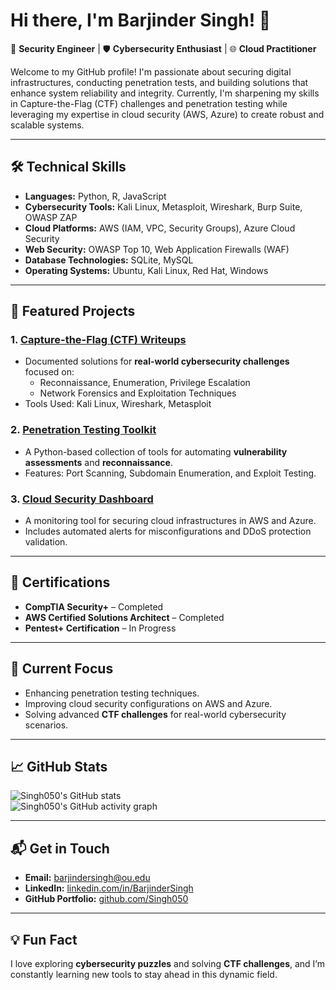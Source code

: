 # Hi there, I'm Barjinder Singh! 👋  

🚀 **Security Engineer** | 🛡️ **Cybersecurity Enthusiast** | 🌐 **Cloud Practitioner**

Welcome to my GitHub profile! I'm passionate about securing digital infrastructures, conducting penetration tests, and building solutions that enhance system reliability and integrity. Currently, I'm sharpening my skills in Capture-the-Flag (CTF) challenges and penetration testing while leveraging my expertise in cloud security (AWS, Azure) to create robust and scalable systems.

---

## 🛠️ Technical Skills  

- **Languages:** Python, R, JavaScript  
- **Cybersecurity Tools:** Kali Linux, Metasploit, Wireshark, Burp Suite, OWASP ZAP  
- **Cloud Platforms:** AWS (IAM, VPC, Security Groups), Azure Cloud Security  
- **Web Security:** OWASP Top 10, Web Application Firewalls (WAF)  
- **Database Technologies:** SQLite, MySQL  
- **Operating Systems:** Ubuntu, Kali Linux, Red Hat, Windows  

---

## 🌟 Featured Projects  

### 1. [Capture-the-Flag (CTF) Writeups](https://github.com/Singh050/Capture_the_flag/blob/main/CTF.pdf)  
- Documented solutions for **real-world cybersecurity challenges** focused on:  
  - Reconnaissance, Enumeration, Privilege Escalation  
  - Network Forensics and Exploitation Techniques  
- Tools Used: Kali Linux, Wireshark, Metasploit

### 2. [Penetration Testing Toolkit](https://github.com/Singh050/Pentest-Toolkit)  
- A Python-based collection of tools for automating **vulnerability assessments** and **reconnaissance**.  
- Features: Port Scanning, Subdomain Enumeration, and Exploit Testing.  

### 3. [Cloud Security Dashboard](https://github.com/Singh050/Cloud-Security-Dashboard)  
- A monitoring tool for securing cloud infrastructures in AWS and Azure.  
- Includes automated alerts for misconfigurations and DDoS protection validation.  

---

## 📜 Certifications  

- **CompTIA Security+** – Completed  
- **AWS Certified Solutions Architect** – Completed  
- **Pentest+ Certification** – In Progress  

---

## 🌱 Current Focus  

- Enhancing penetration testing techniques.  
- Improving cloud security configurations on AWS and Azure.  
- Solving advanced **CTF challenges** for real-world cybersecurity scenarios.  

---

## 📈 GitHub Stats  

![Singh050's GitHub stats](https://github-readme-stats.vercel.app/api?username=Singh050&show_icons=true&theme=radical)  
![Singh050's GitHub activity graph](https://github-readme-activity-graph.cyclic.app/graph?username=Singh050&theme=github)  

---

## 📬 Get in Touch  

- **Email:** [barjindersingh@ou.edu](mailto:barjindersingh@ou.edu)  
- **LinkedIn:** [linkedin.com/in/BarjinderSingh](https://linkedin.com/in/BarjinderSingh)  
- **GitHub Portfolio:** [github.com/Singh050](https://github.com/Singh050)  

---

## 💡 Fun Fact  

I love exploring **cybersecurity puzzles** and solving **CTF challenges**, and I’m constantly learning new tools to stay ahead in this dynamic field.  
